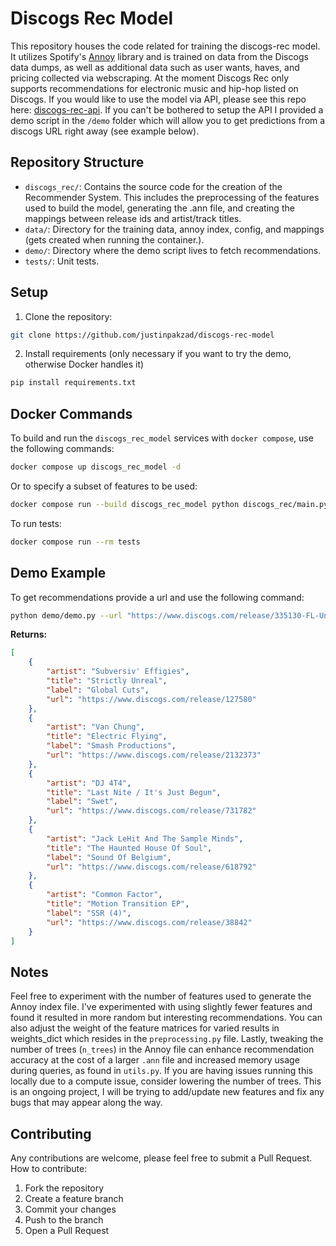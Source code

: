 # Discogs Rec Model
This repository houses the code related for training the discogs-rec model. It utilizes Spotify's [Annoy](https://github.com/spotify/annoy) library and is trained on data from the Discogs data dumps, as well as additional data such as user wants, haves, and pricing collected via webscraping. At the moment Discogs Rec only supports recommendations for electronic music and hip-hop listed on Discogs. If you would like to use the model via API, please see this repo here: [discogs-rec-api](https://github.com/justinpakzad/discogs-rec-api). If you can't be bothered to setup the API I provided a demo script in the `/demo` folder which will allow you to get predictions from a discogs URL right away (see example below).

## Repository Structure
- `discogs_rec/`: Contains the source code for the creation of the Recommender System. This includes the preprocessing of the features used to build the model, generating the .ann file, and creating the mappings between release ids and artist/track titles.
- `data/`: Directory for the training data, annoy index, config, and mappings (gets created when running the container.).
- `demo/`: Directory where the demo script lives to fetch recommendations.
- `tests/`: Unit tests.
## Setup
1. Clone the repository:
```bash
git clone https://github.com/justinpakzad/discogs-rec-model
```
2. Install requirements (only necessary if you want to try the demo, otherwise Docker handles it)
```bash
pip install requirements.txt
```

## Docker Commands 
To build and run the `discogs_rec_model` services with `docker compose`, use the following commands:
```bash
docker compose up discogs_rec_model -d
```
Or to specify a subset of features to be used:
```bash
docker compose run --build discogs_rec_model python discogs_rec/main.py --features low median high countries styles wants haves
```
To run tests:
```bash
docker compose run --rm tests
```


## Demo Example
To get recommendations provide a url and use the following command:
```bash
python demo/demo.py --url "https://www.discogs.com/release/335130-FL-Untitled"
```
**Returns:**
```json
[
    {
        "artist": "Subversiv' Effigies",
        "title": "Strictly Unreal",
        "label": "Global Cuts",
        "url": "https://www.discogs.com/release/127580"
    },
    {
        "artist": "Van Chung",
        "title": "Electric Flying",
        "label": "Smash Productions",
        "url": "https://www.discogs.com/release/2132373"
    },
    {
        "artist": "DJ 4T4",
        "title": "Last Nite / It's Just Begun",
        "label": "Swet",
        "url": "https://www.discogs.com/release/731782"
    },
    {
        "artist": "Jack LeHit And The Sample Minds",
        "title": "The Haunted House Of Soul",
        "label": "Sound Of Belgium",
        "url": "https://www.discogs.com/release/618792"
    },
    {
        "artist": "Common Factor",
        "title": "Motion Transition EP",
        "label": "SSR (4)",
        "url": "https://www.discogs.com/release/38842"
    }
]

```
## Notes
Feel free to experiment with the number of features used to generate the Annoy index file. I've experimented with using slightly fewer features and found it resulted in more random but interesting recommendations. You can also adjust the weight of the feature matrices for varied results in weights_dict which resides in the `preprocessing.py` file. Lastly, tweaking the number of trees (`n_trees`) in the Annoy file can enhance recommendation accuracy at the cost of a larger `.ann` file and increased memory usage during queries, as found in `utils.py`. If you are having issues running this locally due to a compute issue, consider lowering the number of trees. This is an ongoing project, I will be trying to add/update new features and fix any bugs that may appear along the way. 


## Contributing
Any contributions are welcome, please feel free to submit a Pull Request.  
How to contribute:
1. Fork the repository
2. Create a feature branch 
3. Commit your changes 
4. Push to the branch 
5. Open a Pull Request


